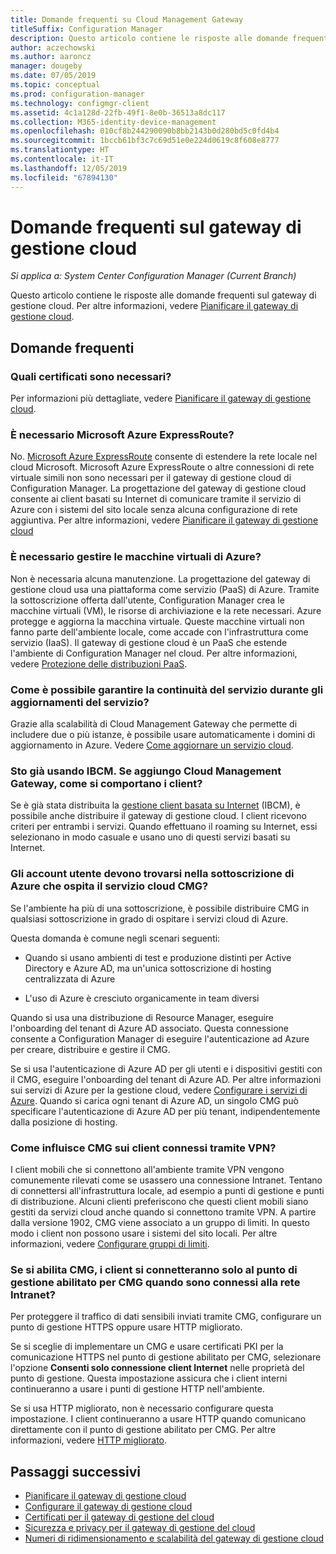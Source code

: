 ```yaml
---
title: Domande frequenti su Cloud Management Gateway
titleSuffix: Configuration Manager
description: Questo articolo contiene le risposte alle domande frequenti sul gateway di gestione cloud
author: aczechowski
ms.author: aaroncz
manager: dougeby
ms.date: 07/05/2019
ms.topic: conceptual
ms.prod: configuration-manager
ms.technology: configmgr-client
ms.assetid: 4c1a128d-22fb-49f1-8e0b-36513a8dc117
ms.collection: M365-identity-device-management
ms.openlocfilehash: 010cf8b244290090b8bb2143b0d280bd5c0fd4b4
ms.sourcegitcommit: 1bccb61bf3c7c69d51e0e224d0619c8f608e8777
ms.translationtype: HT
ms.contentlocale: it-IT
ms.lasthandoff: 12/05/2019
ms.locfileid: "67894130"
---
```

# <a name="frequently-asked-questions-about-the-cloud-management-gateway"></a>Domande frequenti sul gateway di gestione cloud

*Si applica a: System Center Configuration Manager (Current Branch)*

Questo articolo contiene le risposte alle domande frequenti sul gateway di gestione cloud. Per altre informazioni, vedere [Pianificare il gateway di gestione cloud](/sccm/core/clients/manage/cmg/plan-cloud-management-gateway).


## <a name="frequently-asked-questions"></a>Domande frequenti

### <a name="what-certificates-do-i-need"></a>Quali certificati sono necessari?

Per informazioni più dettagliate, vedere [Pianificare il gateway di gestione cloud](/sccm/core/clients/manage/cmg/certificates-for-cloud-management-gateway).


### <a name="do-i-need-azure-expressroute"></a>È necessario Microsoft Azure ExpressRoute?

No. [Microsoft Azure ExpressRoute](/azure/expressroute/expressroute-introduction) consente di estendere la rete locale nel cloud Microsoft. Microsoft Azure ExpressRoute o altre connessioni di rete virtuale simili non sono necessari per il gateway di gestione cloud di Configuration Manager. La progettazione del gateway di gestione cloud consente ai client basati su Internet di comunicare tramite il servizio di Azure con i sistemi del sito locale senza alcuna configurazione di rete aggiuntiva. Per altre informazioni, vedere [Pianificare il gateway di gestione cloud](/sccm/core/clients/manage/cmg/plan-cloud-management-gateway)

<!-- SCCMDocs#1659 -->

### <a name="do-i-need-to-maintain-the-azure-virtual-machines"></a>È necessario gestire le macchine virtuali di Azure?

Non è necessaria alcuna manutenzione. La progettazione del gateway di gestione cloud usa una piattaforma come servizio (PaaS) di Azure. Tramite la sottoscrizione offerta dall'utente, Configuration Manager crea le macchine virtuali (VM), le risorse di archiviazione e la rete necessari. Azure protegge e aggiorna la macchina virtuale. Queste macchine virtuali non fanno parte dell'ambiente locale, come accade con l'infrastruttura come servizio (IaaS). Il gateway di gestione cloud è un PaaS che estende l'ambiente di Configuration Manager nel cloud. Per altre informazioni, vedere [Protezione delle distribuzioni PaaS](/azure/security/security-paas-deployments).


### <a name="how-can-i-ensure-service-continuity-during-service-updates"></a>Come è possibile garantire la continuità del servizio durante gli aggiornamenti del servizio?

Grazie alla scalabilità di Cloud Management Gateway che permette di includere due o più istanze, è possibile usare automaticamente i domini di aggiornamento in Azure. Vedere [Come aggiornare un servizio cloud](/azure/cloud-services/cloud-services-update-azure-service).


### <a name="im-already-using-ibcm-if-i-add-cmg-how-do-clients-behave"></a>Sto già usando IBCM. Se aggiungo Cloud Management Gateway, come si comportano i client?

Se è già stata distribuita la [gestione client basata su Internet](/sccm/core/clients/manage/plan-internet-based-client-management) (IBCM), è possibile anche distribuire il gateway di gestione cloud. I client ricevono criteri per entrambi i servizi. Quando effettuano il roaming su Internet, essi selezionano in modo casuale e usano uno di questi servizi basati su Internet.


### <a name="do-the-user-accounts-have-to-be-in-the-same-azure-subscription-as-the-subscription-that-hosts-the-cmg-cloud-service"></a>Gli account utente devono trovarsi nella sottoscrizione di Azure che ospita il servizio cloud CMG?
<!--SCCMDocs-pr issue #2873-->
Se l'ambiente ha più di una sottoscrizione, è possibile distribuire CMG in qualsiasi sottoscrizione in grado di ospitare i servizi cloud di Azure. 

Questa domanda è comune negli scenari seguenti:  

- Quando si usano ambienti di test e produzione distinti per Active Directory e Azure AD, ma un'unica sottoscrizione di hosting centralizzata di Azure  

- L'uso di Azure è cresciuto organicamente in team diversi  

Quando si usa una distribuzione di Resource Manager, eseguire l'onboarding del tenant di Azure AD associato. Questa connessione consente a Configuration Manager di eseguire l'autenticazione ad Azure per creare, distribuire e gestire il CMG.  

Se si usa l'autenticazione di Azure AD per gli utenti e i dispositivi gestiti con il CMG, eseguire l'onboarding del tenant di Azure AD. Per altre informazioni sui servizi di Azure per la gestione cloud, vedere [Configurare i servizi di Azure](/sccm/core/servers/deploy/configure/azure-services-wizard). Quando si carica ogni tenant di Azure AD, un singolo CMG può specificare l'autenticazione di Azure AD per più tenant, indipendentemente dalla posizione di hosting.

### <a name="how-does-cmg-affect-my-clients-connected-via-vpn"></a>Come influisce CMG sui client connessi tramite VPN?

I client mobili che si connettono all'ambiente tramite VPN vengono comunemente rilevati come se usassero una connessione Intranet. Tentano di connettersi all'infrastruttura locale, ad esempio a punti di gestione e punti di distribuzione. Alcuni clienti preferiscono che questi client mobili siano gestiti da servizi cloud anche quando si connettono tramite VPN. A partire dalla versione 1902, CMG viene associato a un gruppo di limiti. In questo modo i client non possono usare i sistemi del sito locali. Per altre informazioni, vedere [Configurare gruppi di limiti](/sccm/core/clients/manage/cmg/setup-cloud-management-gateway#configure-boundary-groups).

### <a name="if-i-enable-a-cmg-will-my-clients-only-connect-to-the-cmg-enabled-management-point-when-theyre-connected-to-the-intranet"></a>Se si abilita CMG, i client si connetteranno solo al punto di gestione abilitato per CMG quando sono connessi alla rete Intranet?

Per proteggere il traffico di dati sensibili inviati tramite CMG, configurare un punto di gestione HTTPS oppure usare HTTP migliorato.

Se si sceglie di implementare un CMG e usare certificati PKI per la comunicazione HTTPS nel punto di gestione abilitato per CMG, selezionare l'opzione **Consenti solo connessione client Internet** nelle proprietà del punto di gestione. Questa impostazione assicura che i client interni continueranno a usare i punti di gestione HTTP nell'ambiente.

Se si usa HTTP migliorato, non è necessario configurare questa impostazione. I client continueranno a usare HTTP quando comunicano direttamente con il punto di gestione abilitato per CMG. Per altre informazioni, vedere [HTTP migliorato](/sccm/core/plan-design/hierarchy/enhanced-http).

## <a name="next-steps"></a>Passaggi successivi

- [Pianificare il gateway di gestione cloud](/sccm/core/clients/manage/cmg/plan-cloud-management-gateway)
- [Configurare il gateway di gestione cloud](/sccm/core/clients/manage/cmg/setup-cloud-management-gateway)
- [Certificati per il gateway di gestione del cloud](/sccm/core/clients/manage/cmg/certificates-for-cloud-management-gateway)
- [Sicurezza e privacy per il gateway di gestione del cloud](/sccm/core/clients/manage/cmg/security-and-privacy-for-cloud-management-gateway)
- [Numeri di ridimensionamento e scalabilità del gateway di gestione cloud](/sccm/core/plan-design/configs/size-and-scale-numbers#bkmk_cmg)
